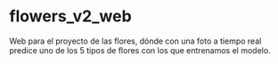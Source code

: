 # flowers_v2_web
Web para el proyecto de las flores, dónde con una foto a tiempo real predice uno de los 5 tipos de flores con los que entrenamos el modelo.
